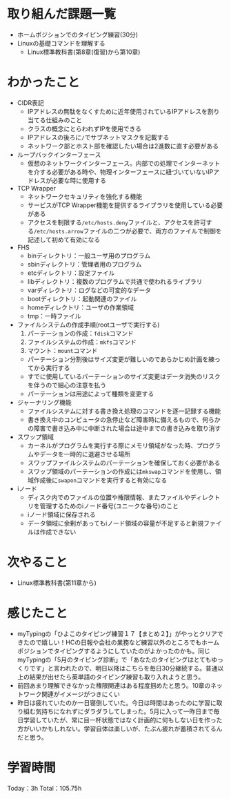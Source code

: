 # 取り組んだ課題一覧
- ホームポジションでのタイピング練習(30分)
- Linuxの基礎コマンドを理解する
	- Linux標準教科書(第8章(復習)から第10章)

# わかったこと
- CIDR表記
	- IPアドレスの無駄をなくすために近年使用されているIPアドレスを割り当てる仕組みのこと
	- クラスの概念にとらわれずIPを使用できる
	- IPアドレスの後ろに`/`でサブネットマスクを記載する
	- ネットワーク部とホスト部を確認したい場合は2進数に直す必要がある
- ループバックインターフェース
	- 仮想のネットワークインターフェース。内部での処理でインターネットを介する必要がある時や、物理インターフェースに紐づいていないIPアドレスが必要な時に使用する
- TCP Wrapper
	- ネットワークセキュリティを強化する機能
	- サービスがTCP Wrapper機能を提供するライブラリを使用している必要がある
	- アクセスを制限する`/etc/hosts.deny`ファイルと、アクセスを許可する`/etc/hosts.arrow`ファイルの二つが必要で、両方のファイルで制御を記述して初めて有効になる
- FHS
	- binディレクトリ：一般ユーザ用のプログラム
	- sbinディレクトリ：管理者用のプログラム
	- etcディレクトリ：設定ファイル
	- libディレクトリ：複数のプログラムで共通で使われるライブラリ
	- varディレクトリ：ログなどの可変的なデータ
	- bootディレクトリ：起動関連のファイル
	- homeディレクトリ：ユーザの作業領域
	- tmp：一時ファイル
- ファイルシステムの作成手順(rootユーザで実行する)
	1. パーテーションの作成：`fdisk`コマンド
	2. ファイルシステムの作成：`mkfs`コマンド
	3. マウント：`mount`コマンド
	- パーテーション分割後はサイズ変更が難しいのであらかじめ計画を練ってから実行する
	- すでに使用しているパーテーションのサイズ変更はデータ消失のリスクを伴うので細心の注意を払う
	- パーテーションは用途によって種類を変更する
- ジャーナリング機能
	- ファイルシステムに対する書き換え処理のコマンドを逐一記録する機能
	- 書き換え中のコンピュータの急停止など障害時に備えるもので、何らかの障害で書き込み中に中断された場合は途中までの書き込みを取り消す
- スワップ領域
	- カーネルがプログラムを実行する際にメモリ領域がなった時、プログラムやデータを一時的に退避させる場所
	- スワップファイルシステムのパーテーションを確保しておく必要がある
	- スワップ領域のパーテーションの作成には`mkswap`コマンドを使用し、領域作成後に`swapon`コマンドを実行すると有効になる
- iノード
	- ディスク内でのファイルの位置や権限情報、またファイルやディレクトリを管理するためのiノード番号(ユニークな番号)のこと
	- iノード領域に保存される
	- データ領域に余剰があってもiノード領域の容量が不足すると新規ファイルは作成できない
# 次やること
- Linux標準教科書(第11章から)

# 感じたこと
- myTypingの「ひよこのタイピング練習１７【まとめ２】」がやっとクリアできたので嬉しい！HCの日報や会社の業務など練習以外のところでもホームポジションでタイピングするようにしていたのがよかったのかも。同じmyTypingの「5月のタイピング診断」で「あなたのタイピングはとてもゆっくりです」と言われたので、明日以降はこちらを毎日30分継続する。普通以上の結果が出せたら英単語のタイピング練習も取り入れようと思う。
- 前回あまり理解できなかった権限関連はある程度掴めたと思う。10章のネットワーク関連がイメージがつきにくい
- 昨日は疲れていたのか一日寝倒していた。今日は時間はあったのに学習に取り組む気持ちになれずにダラダラしてしまった。5月に入って一昨日まで毎日学習していたが、常に目一杯状態ではなく計画的に何もしない日を作った方がいいかもしれない。学習自体は楽しいが、たぶん疲れが蓄積されてるんだと思う。

# 学習時間
Today：3h Total：105.75h

